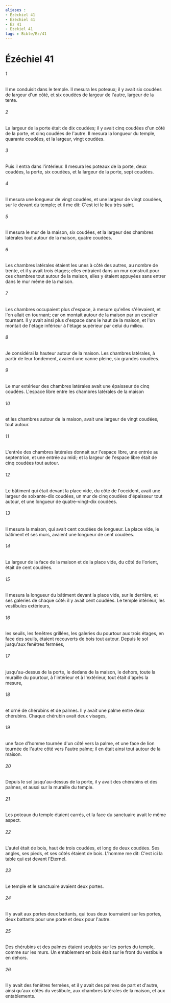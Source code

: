 ```yaml
---
aliases : 
- Ézéchiel 41
- Ézéchiel 41
- Ez 41
- Ezekiel 41
tags : Bible/Ez/41
---
```


# Ézéchiel 41

###### 1
Il me conduisit dans le temple. Il mesura les poteaux; il y avait six coudées de largeur d'un côté, et six coudées de largeur de l'autre, largeur de la tente.
###### 2
La largeur de la porte était de dix coudées; il y avait cinq coudées d'un côté de la porte, et cinq coudées de l'autre. Il mesura la longueur du temple, quarante coudées, et la largeur, vingt coudées.
###### 3
Puis il entra dans l'intérieur. Il mesura les poteaux de la porte, deux coudées, la porte, six coudées, et la largeur de la porte, sept coudées.
###### 4
Il mesura une longueur de vingt coudées, et une largeur de vingt coudées, sur le devant du temple; et il me dit: C'est ici le lieu très saint.
###### 5
Il mesura le mur de la maison, six coudées, et la largeur des chambres latérales tout autour de la maison, quatre coudées.
###### 6
Les chambres latérales étaient les unes à côté des autres, au nombre de trente, et il y avait trois étages; elles entraient dans un mur construit pour ces chambres tout autour de la maison, elles y étaient appuyées sans entrer dans le mur même de la maison.
###### 7
Les chambres occupaient plus d'espace, à mesure qu'elles s'élevaient, et l'on allait en tournant; car on montait autour de la maison par un escalier tournant. Il y avait ainsi plus d'espace dans le haut de la maison, et l'on montait de l'étage inférieur à l'étage supérieur par celui du milieu.
###### 8
Je considérai la hauteur autour de la maison. Les chambres latérales, à partir de leur fondement, avaient une canne pleine, six grandes coudées.
###### 9
Le mur extérieur des chambres latérales avait une épaisseur de cinq coudées. L'espace libre entre les chambres latérales de la maison
###### 10
et les chambres autour de la maison, avait une largeur de vingt coudées, tout autour.
###### 11
L'entrée des chambres latérales donnait sur l'espace libre, une entrée au septentrion, et une entrée au midi; et la largeur de l'espace libre était de cinq coudées tout autour.
###### 12
Le bâtiment qui était devant la place vide, du côté de l'occident, avait une largeur de soixante-dix coudées, un mur de cinq coudées d'épaisseur tout autour, et une longueur de quatre-vingt-dix coudées.
###### 13
Il mesura la maison, qui avait cent coudées de longueur. La place vide, le bâtiment et ses murs, avaient une longueur de cent coudées.
###### 14
La largeur de la face de la maison et de la place vide, du côté de l'orient, était de cent coudées.
###### 15
Il mesura la longueur du bâtiment devant la place vide, sur le derrière, et ses galeries de chaque côté: il y avait cent coudées. Le temple intérieur, les vestibules extérieurs,
###### 16
les seuils, les fenêtres grillées, les galeries du pourtour aux trois étages, en face des seuils, étaient recouverts de bois tout autour. Depuis le sol jusqu'aux fenêtres fermées,
###### 17
jusqu'au-dessus de la porte, le dedans de la maison, le dehors, toute la muraille du pourtour, à l'intérieur et à l'extérieur, tout était d'après la mesure,
###### 18
et orné de chérubins et de palmes. Il y avait une palme entre deux chérubins. Chaque chérubin avait deux visages,
###### 19
une face d'homme tournée d'un côté vers la palme, et une face de lion tournée de l'autre côté vers l'autre palme; il en était ainsi tout autour de la maison.
###### 20
Depuis le sol jusqu'au-dessus de la porte, il y avait des chérubins et des palmes, et aussi sur la muraille du temple.
###### 21
Les poteaux du temple étaient carrés, et la face du sanctuaire avait le même aspect.
###### 22
L'autel était de bois, haut de trois coudées, et long de deux coudées. Ses angles, ses pieds, et ses côtés étaient de bois. L'homme me dit: C'est ici la table qui est devant l'Eternel.
###### 23
Le temple et le sanctuaire avaient deux portes.
###### 24
Il y avait aux portes deux battants, qui tous deux tournaient sur les portes, deux battants pour une porte et deux pour l'autre.
###### 25
Des chérubins et des palmes étaient sculptés sur les portes du temple, comme sur les murs. Un entablement en bois était sur le front du vestibule en dehors.
###### 26
Il y avait des fenêtres fermées, et il y avait des palmes de part et d'autre, ainsi qu'aux côtés du vestibule, aux chambres latérales de la maison, et aux entablements.
